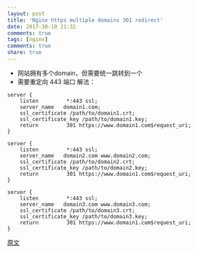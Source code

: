 ```yaml
---
layout: post
title: 'Nginx https multiple domains 301 redirect'
date: 2017-10-10 21:32
comments: true
tags: [nginx]
comments: true
share: true
---
```


* 网站拥有多个domain，但需要统一跳转到一个
* 需要重定向 443 端口
解法：
```
server {
    listen         *:443 ssl;
    server_name   domain1.com;
    ssl_certificate /path/to/domain1.crt; 
    ssl_certificate_key /path/to/domain1.key;
    return         301 https://www.domain1.com$request_uri;
}

server {
    listen         *:443 ssl;
    server_name   domain2.com www.domain2.com;
    ssl_certificate /path/to/domain2.crt; 
    ssl_certificate_key /path/to/domain2.key;
    return         301 https://www.domain1.com$request_uri;
}

server {
    listen         *:443 ssl;
    server_name   domain3.com www.domain3.com;
    ssl_certificate /path/to/domain3.crt; 
    ssl_certificate_key /path/to/domain3.key;
    return         301 https://www.domain1.com$request_uri;
}
```
[原文](https://www.digitalocean.com/community/questions/nginx-ssl-multiple-domains)